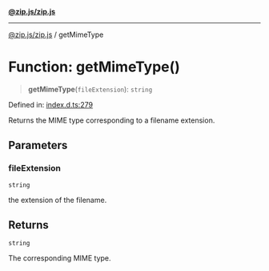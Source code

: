 [**@zip.js/zip.js**](../README.md)

***

[@zip.js/zip.js](../globals.md) / getMimeType

# Function: getMimeType()

> **getMimeType**(`fileExtension`): `string`

Defined in: [index.d.ts:279](https://github.com/gildas-lormeau/zip.js/blob/d0e6c1395e38b4516517dbdf3097589fab5ed02c/index.d.ts#L279)

Returns the MIME type corresponding to a filename extension.

## Parameters

### fileExtension

`string`

the extension of the filename.

## Returns

`string`

The corresponding MIME type.
